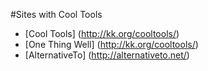 #Sites with Cool Tools

- [Cool Tools] (http://kk.org/cooltools/)
- [One Thing Well] (http://kk.org/cooltools/)
- [AlternativeTo] (http://alternativeto.net/)
